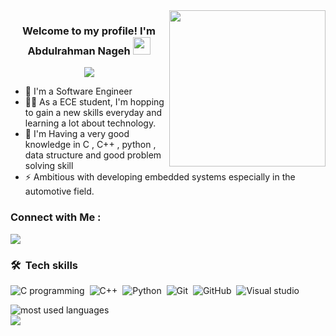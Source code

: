 
<img width="250" align="right" src="https://c.tenor.com/_DOBjnGspYAAAAAM/code-coding.gif">

<h3 align="center">
  Welcome to my profile! 
  I'm Abdulrahman Nageh
  <img src="https://media.giphy.com/media/hvRJCLFzcasrR4ia7z/giphy.gif" width="28">
</h3>

<!-- Typing SVG by DenverCoder1 - https://github.com/DenverCoder1/readme-typing-svg -->
<p align="center">
  <a href="https://github.com/DenverCoder1/readme-typing-svg"><img src="https://readme-typing-svg.herokuapp.com/?lines=Embedded%20software%20developer;Always%20geeking%20with%20learning&font=Fira%20Code&center=true&width=440&height=45&color=f75c7e&vCenter=true&size=22"></a>
</p> 

- 🏢 I'm a Software Engineer 
- 👨‍💻 As a ECE student, I'm hopping to gain a new skills everyday and learning a lot about technology.
- 💬 I'm Having a very good knowledge in C , C++ , python , data structure and good problem solving skill
- ⚡ Ambitious with developing embedded systems especially in the automotive field.



### Connect with Me :

<a href="https://www.linkedin.com/in/abdulrahman-nageh-6ab026220/" target="_blank"><img src="https://img.shields.io/badge/-Abdulrahman%20Nageh-0077B5?style=for-the-badge&logo=Linkedin&logoColor=white"/></a>

### 🛠 &nbsp;Tech skills
![C programming](https://img.shields.io/badge/-JavaScript-05122A?style=flat&logo=C)&nbsp;
![C++](https://img.shields.io/badge/-HTML-05122A?style=flat&logo=CPP)&nbsp;
![Python](https://img.shields.io/badge/-CSS-05122A?style=flat&logo=PYTHON&logoColor=1572B6)&nbsp;
![Git](https://img.shields.io/badge/-Git-05122A?style=flat&logo=git)&nbsp;
![GitHub](https://img.shields.io/badge/-GitHub-05122A?style=flat&logo=github)&nbsp;
![Visual studio](https://img.shields.io/badge/-Visual%20Studio%20Code-05122A?style=flat&logo=visual-studio-code&logoColor=007ACC)&nbsp;





<img align="left" src="https://github-readme-stats.vercel.app/api/top-langs?username=hanemNaga&show_icons=true&locale=en&layout=compact&theme=radical" alt="most used languages" />
<br>
<a href="https://komarev.com/ghpvc/?username=hanemNaga&style=for-the-badge">
    <img src="https://komarev.com/ghpvc/?username=hanemNaga&style=for-the-badge">
</a>
